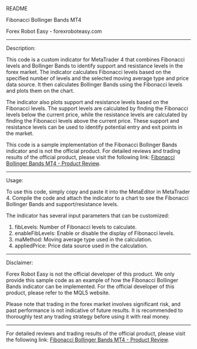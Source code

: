 README

Fibonacci Bollinger Bands MT4

Forex Robot Easy - forexroboteasy.com

------------------------------------------------------------------

Description:

This code is a custom indicator for MetaTrader 4 that combines Fibonacci levels and Bollinger Bands to identify support and resistance levels in the forex market. The indicator calculates Fibonacci levels based on the specified number of levels and the selected moving average type and price data source. It then calculates Bollinger Bands using the Fibonacci levels and plots them on the chart.

The indicator also plots support and resistance levels based on the Fibonacci levels. The support levels are calculated by finding the Fibonacci levels below the current price, while the resistance levels are calculated by finding the Fibonacci levels above the current price. These support and resistance levels can be used to identify potential entry and exit points in the market.

This code is a sample implementation of the Fibonacci Bollinger Bands indicator and is not the official product. For detailed reviews and trading results of the official product, please visit the following link: [Fibonacci Bollinger Bands MT4 - Product Review](https://forexroboteasy.com/forex-robot-review/review-fibonacci-bollinger-bands-mt4-a-highly-customizable-forex-software/).

------------------------------------------------------------------

Usage:

To use this code, simply copy and paste it into the MetaEditor in MetaTrader 4. Compile the code and attach the indicator to a chart to see the Fibonacci Bollinger Bands and support/resistance levels.

The indicator has several input parameters that can be customized:

1. fibLevels: Number of Fibonacci levels to calculate.
2. enableFibLevels: Enable or disable the display of Fibonacci levels.
3. maMethod: Moving average type used in the calculation.
4. appliedPrice: Price data source used in the calculation.

------------------------------------------------------------------

Disclaimer:

Forex Robot Easy is not the official developer of this product. We only provide this sample code as an example of how the Fibonacci Bollinger Bands indicator can be implemented. For the official developer of this product, please refer to the MQL5 website.

Please note that trading in the forex market involves significant risk, and past performance is not indicative of future results. It is recommended to thoroughly test any trading strategy before using it with real money.

------------------------------------------------------------------

For detailed reviews and trading results of the official product, please visit the following link: [Fibonacci Bollinger Bands MT4 - Product Review](https://forexroboteasy.com/forex-robot-review/review-fibonacci-bollinger-bands-mt4-a-highly-customizable-forex-software/).
